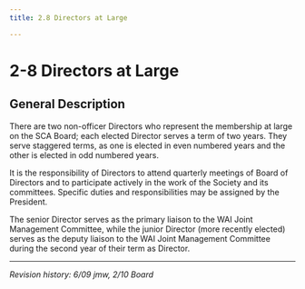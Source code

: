 ```yaml
---
title: 2.8 Directors at Large

---
```


# 2-8 Directors at Large

## General Description

There are two non-officer Directors who represent the membership at large on the SCA Board; each elected Director serves a term of two years. They serve staggered terms, as one is elected in even numbered years and the other is elected in odd numbered years.

It is the responsibility of Directors to attend quarterly meetings of Board of Directors and to participate actively in the work of the Society and its committees. Specific duties and responsibilities may be assigned by the President.

The senior Director serves as the primary liaison to the WAI Joint Management Committee, while the junior Director (more recently elected) serves as the deputy liaison to the WAI Joint Management Committee during the second year of their term as Director.

***

_Revision history: 6/09 jmw, 2/10 Board_
